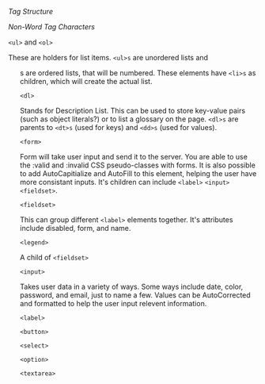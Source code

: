 *Tag Structure*

*Non-Word Tag Characters*

`<ul>` and `<ol>` 
  
  These are holders for list items. `<ul>s` are unordered lists and <ol>s are ordered lists, that will be numbered. These elements have `<li>s` as children, which will create the actual list. 

`<dl>` 

Stands for Description List. This can be used to store key-value pairs (such as object literals?) or to list a glossary on the page. `<dl>s` are parents to `<dt>s` (used for keys) and `<dd>s` (used for values).

`<form>`

Form will take user input and send it to the server. You are able to use the :valid and :invalid CSS pseudo-classes with forms. It is also possible to add AutoCapitialize and AutoFill to this element, helping the user have more consistant inputs. It's children can include `<label>` `<input>` `<fieldset>`.

`<fieldset>`

This can group different `<label>` elements together. It's attributes include disabled, form, and name. 

`<legend>`

A child of `<fieldset>` 

`<input>`

Takes user data in a variety of ways. Some ways include date, color, password, and email, just to name a few. Values can be AutoCorrected and formatted to help the user input relevent information. 

`<label>`

`<button>`

`<select>`

`<option>`

`<textarea>`
 
